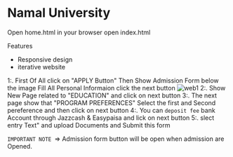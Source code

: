 # Namal University

Open home.html in your browser
open index.html

Features
- Responsive design
- iterative website

 
1:. First Of All click on "APPLY Button" Then Show Admission Form below the image 
Fill All Personal Informaion click the next button
 ![web1](https://github.com/user-attachments/assets/c13963e3-8b8b-43eb-b20d-4fb1ca4e260d)
2:. Show New Page related to "EDUCATION" and click on next button 
3:. The next page show that "PROGRAM PREFERENCES" Select the first and Second pereference and then click on next button 
4:. You can ``deposit fee`` bank Account through Jazzcash & Easypaisa  and lick on next button
5:. slect entry Text" and upload Documents and Submit this form 

``IMPORTANT NOTE ``=> Admission form button will be open when admission are Opened.
